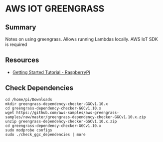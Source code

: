 # AWS IOT GREENGRASS

## Summary

Notes on using greengrass. Allows running Lambdas locally. AWS IoT SDK is
required

## Resources

- [Getting Started Tutorial - RaspberryPi](https://docs.aws.amazon.com/greengrass/latest/developerguide/setup-filter.rpi.html)

## Check Dependencies

```console
cd /home/pi/Downloads
mkdir greengrass-dependency-checker-GGCv1.10.x
cd greengrass-dependency-checker-GGCv1.10.x
wget https://github.com/aws-samples/aws-greengrass-samples/raw/master/greengrass-dependency-checker-GGCv1.10.x.zip
unzip greengrass-dependency-checker-GGCv1.10.x.zip
cd greengrass-dependency-checker-GGCv1.10.x
sudo modprobe configs
sudo ./check_ggc_dependencies | more
```
